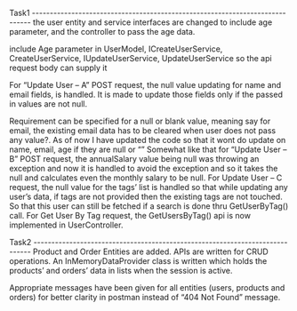 Task1 -----------------------------------------------------------------------------
the user entity and service interfaces  are changed to include age parameter, and the controller to  pass the age data.

include Age parameter in UserModel, ICreateUserService, CreateUserService,  IUpdateUserService, UpdateUserService so the api request body can supply it

For “Update User – A” POST request, the null value updating  for name and email fields, is handled. It is made to update those fields only if the passed in values are not null.

Requirement can be specified for a null or blank value, meaning say for email, the existing email data has to be cleared when user does not pass any value?. As of now I have updated the code so that it wont do update on name, email, age if they are null or “”
Somewhat like that for “Update User – B” POST request, the annualSalary value being null was throwing an exception and now it is handled to avoid the exception and so it takes the null and calculates even the monthly salary to be null.
For Update User – C request, the null value for the tags’ list is handled so that while updating any user’s data, if tags are not provided then the existing tags are not touched. So that this user can still be fetched if a search is done thru GetUserByTag() call.
For Get User By Tag request, the GetUsersByTag() api is now implemented in UserController. 

Task2 -----------------------------------------------------------------------------
Product and Order Entities are added.
APIs are written for CRUD operations.
An InMemoryDataProvider class is written which holds the products’ and orders’ data in lists when the session is active.

Appropriate messages have been given for all entities (users, products and orders) for better clarity in postman instead of “404 Not Found” message.

